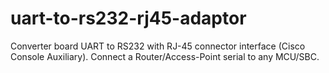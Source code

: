 # uart-to-rs232-rj45-adaptor
Converter board UART to RS232 with RJ-45 connector interface (Cisco Console Auxiliary). Connect a Router/Access-Point serial to any MCU/SBC.
